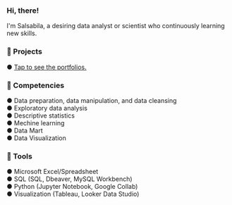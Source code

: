 ### Hi, there!
I'm Salsabila, a desiring data analyst or scientist who continuously learning new skills.

### 📂 Projects 
● [Tap to see the portfolios.](https://github.com/salsabilarani/data-focused-portfolios)

### 🌱 Competencies
● Data preparation, data manipulation, and data cleansing </br>
● Exploratory data analysis </br>
● Descriptive statistics </br>
● Mechine learning </br>
● Data Mart </br>
● Data Visualization </br>

### 🧰 Tools
● Microsoft Excel/Spreadsheet </br>
● SQL (SQL, Dbeaver, MySQL Workbench) </br>
● Python (Jupyter Notebook, Google Collab) </br>
● Visualization (Tableau, Looker Data Studio) </br>
